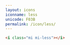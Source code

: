 ```yaml
---
layout: icons
iconname: less
unicode: F03B
permalink: /icon/less/
---
```


``` html
<i class="mi mi-less"></i>
```
